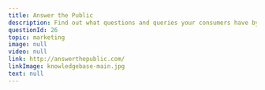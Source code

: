 ```yaml
---
title: Answer the Public
description: Find out what questions and queries your consumers have by getting a free report of what they're searching for in Google and YouTube.
questionId: 26
topic: marketing
image: null
video: null
link: http://answerthepublic.com/
linkImage: knowledgebase-main.jpg
text: null
---
```

